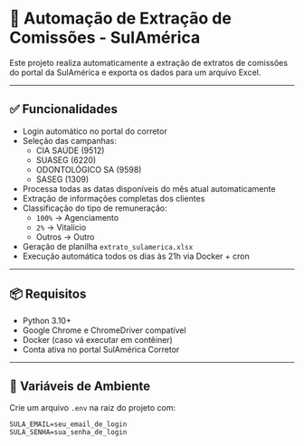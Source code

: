 # 🤖 Automação de Extração de Comissões - SulAmérica

Este projeto realiza automaticamente a extração de extratos de comissões do portal da SulAmérica e exporta os dados para um arquivo Excel.

---

## ✅ Funcionalidades

- Login automático no portal do corretor
- Seleção das campanhas:
  - CIA SAÚDE (9512)
  - SUASEG (6220)
  - ODONTOLÓGICO SA (9598)
  - SASEG (1309)
- Processa todas as datas disponíveis do mês atual automaticamente
- Extração de informações completas dos clientes
- Classificação do tipo de remuneração:
  - `100%` → Agenciamento
  - `2%` → Vitalício
  - Outros → Outro
- Geração de planilha `extrato_sulamerica.xlsx`
- Execução automática todos os dias às 21h via Docker + cron

---

## 📦 Requisitos

- Python 3.10+
- Google Chrome e ChromeDriver compatível
- Docker (caso vá executar em contêiner)
- Conta ativa no portal SulAmérica Corretor

---

## 🔐 Variáveis de Ambiente

Crie um arquivo `.env` na raiz do projeto com:

```env
SULA_EMAIL=seu_email_de_login
SULA_SENHA=sua_senha_de_login
